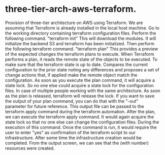 # three-tier-arch-aws-terraform.
Provision of three-tier architecture on AWS using Terraform.
We are assuming that Terraform is already installed in the local host machine.
Go to the working directory containing terraform configuration files.
Perform the following command.
"terraform init"
This will download the modules.
It will initialize the backend S3 and terraform has been initialized.
Then perform the following terraform command.
"terraform plan"
This provides a preview of the expected changes the terraform plans to execute.
When Terraform performs a plan, it reads the remote state of the objects to be executed. To make sure that the terraform state is up to date.
Compares the current configuration to the prior state noting any differences and proposes a set of change actions that, if applied make the remote object match the configuration.
As soon as you execute the plan command, it will acquire a state lock. So no one else could acquire a state lock for the configuration files. In case of multiple people working with the same architecture.
As soon as the plan is released, terraform will release the lock.
If you want to save the output of your plan command, you can do that with the "-out" parameter for future reference.
This output file can be passed to the terraform apply command during the terraform automation.
After the plan, we can execute the terraform apply command.
It would again acquire the state lock so that no one else can change the configuration files.
During the execution of this command.
Once the command is run, it would require the user to enter "yes" as confirmation of the terraform script to our infrastructure.
After some time the infrastructure creation would be completed.
From the output screen, we can see that the (with number) resources were created.

